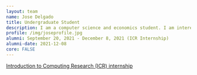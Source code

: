 ```yaml
---
layout: team
name: Jose Delgado
title: Undergraduate Student
description: I am a computer science and economics student. I am interested in applying my knowledge of computer science to develop efficient solutions for meaningul, scientific problems.
profile: /img/joseprofile.jpg
alumni: September 20, 2021 - December 8, 2021 (ICR Internship)
alumni-date: 2021-12-08
core: FALSE
---
```


[Introduction to Computing Research (ICR) internship](http://computingresearch.org/)

